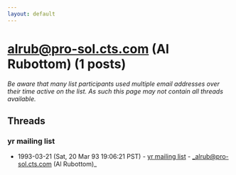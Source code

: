 ```yaml
---
layout: default
---
```


# alrub@pro-sol.cts.com (Al Rubottom) (1 posts)

_Be aware that many list participants used multiple email addresses over their time active on the list. As such this page may not contain all threads available._

## Threads

### yr mailing list
+ 1993-03-21 (Sat, 20 Mar 93 19:06:21 PST) - [yr mailing list](/archive/1993/03/f6129f501a7828d9dfe4bcef9f4882edde97033b2bfcde72e01edb8aa9ba4018) - _alrub@pro-sol.cts.com (Al Rubottom)_

